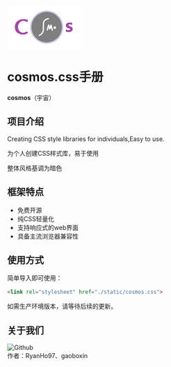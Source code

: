 <img src="https://github.com/RyanHo97/cosmos/blob/main/docs/images/cosmos_logo.jpg">

# cosmos.css手册

**cosmos**（宇宙）  

## 项目介绍

Creating CSS style libraries for individuals,Easy to use.

为个人创建CSS样式库，易于使用

整体风格基调为暗色

## 框架特点

- 免费开源
- 纯CSS轻量化
- 支持响应式的web界面
- 具备主流浏览器兼容性

## 使用方式

简单导入即可使用：

```html
<link rel="stylesheet" href="./static/cosmos.css">
```

如需生产环境版本，请等待后续的更新。

## 关于我们

![Github](https://img.shields.io/github/license/RyanHo97/cosmos)  
作者：RyanHo97、gaoboxin
